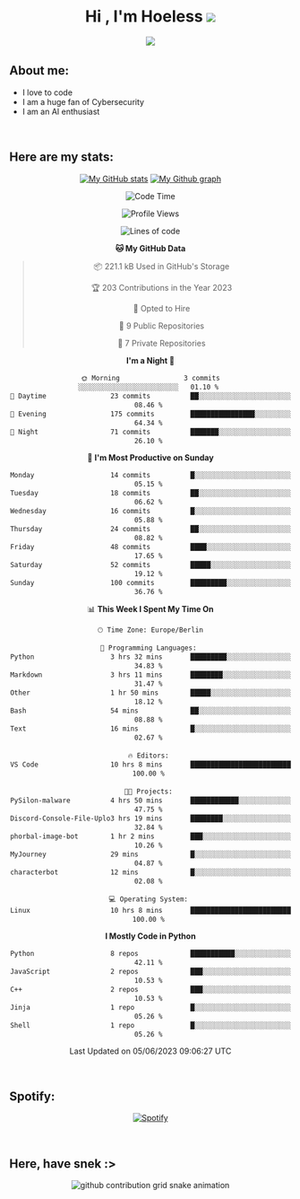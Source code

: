 <h1 align="center">Hi , I'm Hoeless <img src="https://media.giphy.com/media/hvRJCLFzcasrR4ia7z/giphy.gif" width="35"></h1>
<p align="center">
  <a href="https://github.com/whois-hoeless"><img src="https://readme-typing-svg.demolab.com?font=Roboto+Mono&weight=300&size=28&duration=4000&pause=100&color=C109F7&center=true&vCenter=true&width=580&height=127&lines=I'm+a+programmer;I'm+an+AI+enthusiast;I'm+a+big+fan+of+Neural+Networks;I'm+interested+in+Computer+Science;I+love+Cybersecurity;By+the+way+I+use+Arch+%F0%9F%92%80"></a>
</p>

## About me:

- I love to code
- I am a huge fan of Cybersecurity
- I am an AI enthusiast 

<br>

## Here are my stats:

<div align="center">
    
 [![My GitHub stats](https://github-readme-stats.vercel.app/api?username=whois-hoeless&count_private=true&show_icons=true&theme=radical)](https://github.com/whois-hoeless)
 [![My Github graph](http://github-profile-summary-cards.vercel.app/api/cards/profile-details?username=whois-hoeless&theme=radical)](https://github.com/whois-hoeless)

<!--START_SECTION:waka-->
![Code Time](http://img.shields.io/badge/Code%20Time-24%20hrs%2025%20mins-blue)

![Profile Views](http://img.shields.io/badge/Profile%20Views-8-blue)

![Lines of code](https://img.shields.io/badge/From%20Hello%20World%20I%27ve%20Written-32.6%20thousand%20lines%20of%20code-blue)

**🐱 My GitHub Data** 

> 📦 221.1 kB Used in GitHub's Storage 
 > 
> 🏆 203 Contributions in the Year 2023
 > 
> 💼 Opted to Hire
 > 
> 📜 9 Public Repositories 
 > 
> 🔑 7 Private Repositories 
 > 
**I'm a Night 🦉** 

```text
🌞 Morning                3 commits           ░░░░░░░░░░░░░░░░░░░░░░░░░   01.10 % 
🌆 Daytime                23 commits          ██░░░░░░░░░░░░░░░░░░░░░░░   08.46 % 
🌃 Evening                175 commits         ████████████████░░░░░░░░░   64.34 % 
🌙 Night                  71 commits          ███████░░░░░░░░░░░░░░░░░░   26.10 % 
```
📅 **I'm Most Productive on Sunday** 

```text
Monday                   14 commits          █░░░░░░░░░░░░░░░░░░░░░░░░   05.15 % 
Tuesday                  18 commits          ██░░░░░░░░░░░░░░░░░░░░░░░   06.62 % 
Wednesday                16 commits          █░░░░░░░░░░░░░░░░░░░░░░░░   05.88 % 
Thursday                 24 commits          ██░░░░░░░░░░░░░░░░░░░░░░░   08.82 % 
Friday                   48 commits          ████░░░░░░░░░░░░░░░░░░░░░   17.65 % 
Saturday                 52 commits          █████░░░░░░░░░░░░░░░░░░░░   19.12 % 
Sunday                   100 commits         █████████░░░░░░░░░░░░░░░░   36.76 % 
```


📊 **This Week I Spent My Time On** 

```text
🕑︎ Time Zone: Europe/Berlin

💬 Programming Languages: 
Python                   3 hrs 32 mins       █████████░░░░░░░░░░░░░░░░   34.83 % 
Markdown                 3 hrs 11 mins       ████████░░░░░░░░░░░░░░░░░   31.47 % 
Other                    1 hr 50 mins        █████░░░░░░░░░░░░░░░░░░░░   18.12 % 
Bash                     54 mins             ██░░░░░░░░░░░░░░░░░░░░░░░   08.88 % 
Text                     16 mins             █░░░░░░░░░░░░░░░░░░░░░░░░   02.67 % 

🔥 Editors: 
VS Code                  10 hrs 8 mins       █████████████████████████   100.00 % 

🐱‍💻 Projects: 
PySilon-malware          4 hrs 50 mins       ████████████░░░░░░░░░░░░░   47.75 % 
Discord-Console-File-Uplo3 hrs 19 mins       ████████░░░░░░░░░░░░░░░░░   32.84 % 
phorbal-image-bot        1 hr 2 mins         ███░░░░░░░░░░░░░░░░░░░░░░   10.26 % 
MyJourney                29 mins             █░░░░░░░░░░░░░░░░░░░░░░░░   04.87 % 
characterbot             12 mins             █░░░░░░░░░░░░░░░░░░░░░░░░   02.08 % 

💻 Operating System: 
Linux                    10 hrs 8 mins       █████████████████████████   100.00 % 
```

**I Mostly Code in Python** 

```text
Python                   8 repos             ███████████░░░░░░░░░░░░░░   42.11 % 
JavaScript               2 repos             ███░░░░░░░░░░░░░░░░░░░░░░   10.53 % 
C++                      2 repos             ███░░░░░░░░░░░░░░░░░░░░░░   10.53 % 
Jinja                    1 repo              █░░░░░░░░░░░░░░░░░░░░░░░░   05.26 % 
Shell                    1 repo              █░░░░░░░░░░░░░░░░░░░░░░░░   05.26 % 
```




 Last Updated on 05/06/2023 09:06:27 UTC
<!--END_SECTION:waka-->
</div>
<br>

## Spotify:

<div align="center">

[![Spotify](https://whois-hoeless.vercel.app/api/spotify?background_color=0d1117&border_color=090d13)](https://open.spotify.com/user/heanchenhorst)
</div>

<br>

## Here, have snek :>
<div align="center">
<picture>
  <source media="(prefers-color-scheme: dark)" srcset="https://raw.githubusercontent.com/whois-hoeless/whois-hoeless/output/github-contribution-grid-snake-dark.svg">
  <source media="(prefers-color-scheme: light)" srcset="https://raw.githubusercontent.com/whois-hoeless/whois-hoeless/output/github-contribution-grid-snake.svg">
  <img alt="github contribution grid snake animation" src="https://raw.githubusercontent.com/whois-hoeless/whois-hoeless/output/github-contribution-grid-snake.svg">
</div>
